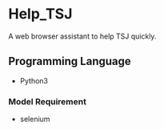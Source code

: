 # Help_TSJ
A web browser assistant to help TSJ quickly.

## Programming Language
- Python3

### Model Requirement
- selenium

